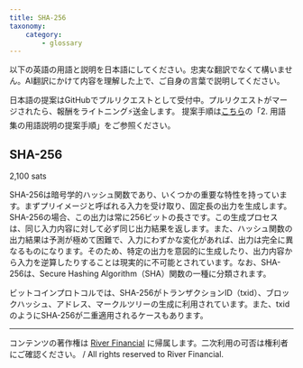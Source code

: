 ```yaml
---
title: SHA-256
taxonomy:
    category:
        - glossary
---
```


以下の英語の用語と説明を日本語にしてください。忠実な翻訳でなくて構いません。AI翻訳にかけて内容を理解した上で、ご自身の言葉で説明してください。

日本語の提案はGitHubでプルリクエストとして受付中。プルリクエストがマージされたら、報酬をライトニング⚡️送金します。
提案手順は[こちら](https://github.com/lostinbitcoin/categories/wiki)の「2. 用語集の用語説明の提案手順」をご参照ください。

## SHA-256
2,100 sats

SHA-256は暗号学的ハッシュ関数であり、いくつかの重要な特性を持っています。まずプリイメージと呼ばれる入力を受け取り、固定長の出力を生成します。SHA-256の場合、この出力は常に256ビットの長さです。この生成プロセスは、同じ入力内容に対して必ず同じ出力結果を返します。また、ハッシュ関数の出力結果は予測が極めて困難で、入力にわずかな変化があれば、出力は完全に異なるものになります。そのため、特定の出力を意図的に生成したり、出力内容から入力を逆算したりすることは現実的に不可能とされています。なお、SHA-256は、Secure Hashing Algorithm（SHA）関数の一種に分類されます。

ビットコインプロトコルでは、SHA-256がトランザクションID（txid）、ブロックハッシュ、アドレス、マークルツリーの生成に利用されています。また、txidのようにSHA-256が二重適用されるケースもあります。

---
コンテンツの著作権は [River Financial](https://river.com/) に帰属します。二次利用の可否は権利者にご確認ください。 / All rights reserved to River Financial.
